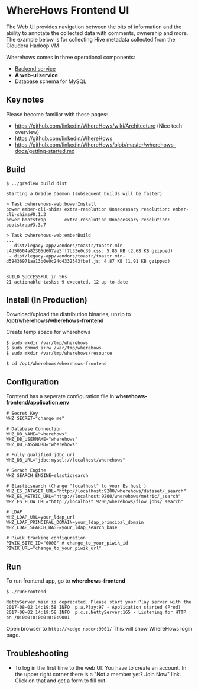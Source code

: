 # WhereHows Frontend UI 
The Web UI provides navigation between the bits of information and the ability to annotate the collected data with comments, ownership and more. The example below is for collecting Hive metadata collected from the Cloudera Hadoop VM

Wherehows comes in three operational components:
- [Backend service](../wherehows-backend/README.md)
- **A web-ui service**
- Database schema for MySQL

## Key notes
Please become familiar with these pages:
- https://github.com/linkedin/WhereHows/wiki/Architecture (Nice tech overview)
- https://github.com/linkedin/WhereHows
- https://github.com/linkedin/WhereHows/blob/master/wherehows-docs/getting-started.md


## Build
```
$ ../gradlew build dist  
  
Starting a Gradle Daemon (subsequent builds will be faster)

> Task :wherehows-web:bowerInstall
bower ember-cli-shims extra-resolution Unnecessary resolution: ember-cli-shims#0.1.3
bower bootstrap       extra-resolution Unnecessary resolution: bootstrap#3.3.7

> Task :wherehows-web:emberBuild
...
 - dist/legacy-app/vendors/toastr/toastr.min-c4d50504a82305d607ae5ff7b33e0c39.css: 5.85 KB (2.68 KB gzipped)
 - dist/legacy-app/vendors/toastr/toastr.min-d59436971aa13b0e0c24d4332543fbef.js: 4.87 KB (1.91 KB gzipped)


BUILD SUCCESSFUL in 56s
21 actionable tasks: 9 executed, 12 up-to-date
```

## Install (In Production)
Download/upload the distribution binaries, unzip to
**/opt/wherehows/wherehows-frontend**


Create temp space for wherehows
```
$ sudo mkdir /var/tmp/wherehows
$ sudo chmod a+rw /var/tmp/wherehows
$ sudo mkdir /var/tmp/wherehows/resource
```

```
$ cd /opt/wherehows/wherehows-frontend
```

## Configuration
Forntend has a seperate configuration file in **wherehows-frontend/application.env**
```
# Secret Key
WHZ_SECRET="change_me"
  
# Database Connection
WHZ_DB_NAME="wherehows"
WHZ_DB_USERNAME="wherehows"
WHZ_DB_PASSWORD="wherehows"
  
# Fully qualified jdbc url
WHZ_DB_URL="jdbc:mysql://localhost/wherehows"
  
# Serach Engine
WHZ_SEARCH_ENGINE=elasticsearch
  
# Elasticsearch (Change "localhost" to your Es host )
WHZ_ES_DATASET_URL="http://localhost:9200/wherehows/dataset/_search"
WHZ_ES_METRIC_URL="http://localhost:9200/wherehows/metric/_search"
WHZ_ES_FLOW_URL="http://localhost:9200/wherehows/flow_jobs/_search"
  
# LDAP
WHZ_LDAP_URL=your_ldap_url
WHZ_LDAP_PRINCIPAL_DOMAIN=your_ldap_principal_domain
WHZ_LDAP_SEARCH_BASE=your_ldap_search_base

# Piwik tracking configuration
PIWIK_SITE_ID="0000" # change_to_your_piwik_id
PIWIK_URL="change_to_your_piwik_url"

```


## Run
To run frontend app, go to **wherehows-frontend**
```
$ ./runFrontend
   
NettyServer.main is deprecated. Please start your Play server with the
2017-08-02 14:19:58 INFO  p.a.Play:97 - Application started (Prod)
2017-08-02 14:19:58 INFO  p.c.s.NettyServer:165 - Listening for HTTP on /0:0:0:0:0:0:0:0:9001

```

Open browser to ```http://<edge node>:9001/```
This will show WhereHows login page. 

## Troubleshooting
- To log in the first time to the web UI:
   You have to create an account. In the upper right corner there is a "Not a member yet? Join Now" link. Click on that and get a form to fill out.
 
